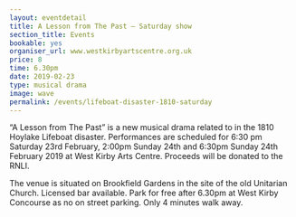 ```yaml
---
layout: eventdetail
title: A Lesson from The Past – Saturday show
section_title: Events
bookable: yes
organiser_url: www.westkirbyartscentre.org.uk
price: 8
time: 6.30pm
date: 2019-02-23
type: musical drama
image: wave
permalink: /events/lifeboat-disaster-1810-saturday
---
```


“A Lesson from The Past” is a new musical drama related to in the 1810 Hoylake Lifeboat disaster. Performances are scheduled for 6:30 pm Saturday 23rd February, 2:00pm Sunday 24th and 6:30pm Sunday 24th February 2019 at West Kirby Arts Centre. Proceeds will be donated to the RNLI.

The venue is situated on Brookfield Gardens in the site of the old Unitarian Church. Licensed bar available. Park for free after 6.30pm at West Kirby Concourse as no on street parking. Only 4 minutes walk away.
